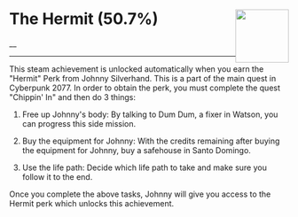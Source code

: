 # The Hermit (50.7%) <img style="float: right;" src="https://cdn.cloudflare.steamstatic.com/steamcommunity/public/images/apps/1091500/d1e79618b612be87bff4f5c70b1e825e37b05540.jpg" width="96" height="96">

__

---

This steam achievement is unlocked automatically when you earn the "Hermit" Perk from Johnny Silverhand. This is a part of the main quest in Cyberpunk 2077. In order to obtain the perk, you must complete the quest "Chippin' In" and then do 3 things:

1. Free up Johnny's body: By talking to Dum Dum, a fixer in Watson, you can progress this side mission.

2. Buy the equipment for Johnny: With the credits remaining after buying the equipment for Johnny, buy a safehouse in Santo Domingo.

3. Use the life path: Decide which life path to take and make sure you follow it to the end.

Once you complete the above tasks, Johnny will give you access to the Hermit perk which unlocks this achievement.